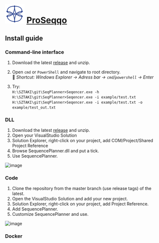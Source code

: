 # ![ProSeqqo Logo](../Documentation/Images/ProSeqqoLogo.png) [ProSeqqo](../Documentation/Readme.md) 

## Install guide

### Command-line interface
1. Download the latest [release]( https://git.sztaki.hu/zahoranl/sequenceplanner/-/releases) and unzip.  
2. Open `cmd` or `PowerShell` and navigate to root directory.  
:crystal_ball: *Shortcut: Windows Explorer -> Adress bar -> `cmd`/`powershell` -> Enter*  <br/>

3. Try:  
```H:\SZTAKI\git\SeqPlanner>Seqencer.exe -h```<br>
```H:\SZTAKI\git\SeqPlanner>Seqencer.exe -i example/test.txt```<br>
```H:\SZTAKI\git\SeqPlanner>Seqencer.exe -i example/test.txt -o example/test_out.txt```<br>

### DLL
1. Download the latest [release]( https://git.sztaki.hu/zahoranl/sequenceplanner/-/releases) and unzip.  
2. Open your VisualStudio Solution
3. Solution Explorer, right-click on your project, add COM/Project/Shared Project Reference
4. Browse SequencePlanner.dll and put a tick.  
5. Use SequencePlanner. 

![image](uploads/d3ee5f885400db92fafe9b587b48f574/image.png)

### Code
1.  Clone the repository from the master branch (use release tags) of the latest.
2.  Open the VisualStudio Solution and add your new project.
3.  Solution Explorer, right-click on your project, add Project Reference.
4.  Add SequencePlanner.
5.  Customize SequencePlanner and use.

![image](uploads/add1be7d2f1eeda67e7edb5446d15bff/image.png)

### Docker


